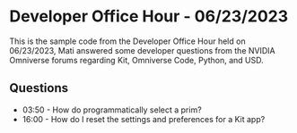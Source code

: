# Developer Office Hour - 06/23/2023
This is the sample code from the Developer Office Hour held on 06/23/2023, Mati answered some developer questions 
from the NVIDIA Omniverse forums regarding Kit, Omniverse Code, Python, and USD.

## Questions
- 03:50 - How do programmatically select a prim?
- 16:00 - How do I reset the settings and preferences for a Kit app?
